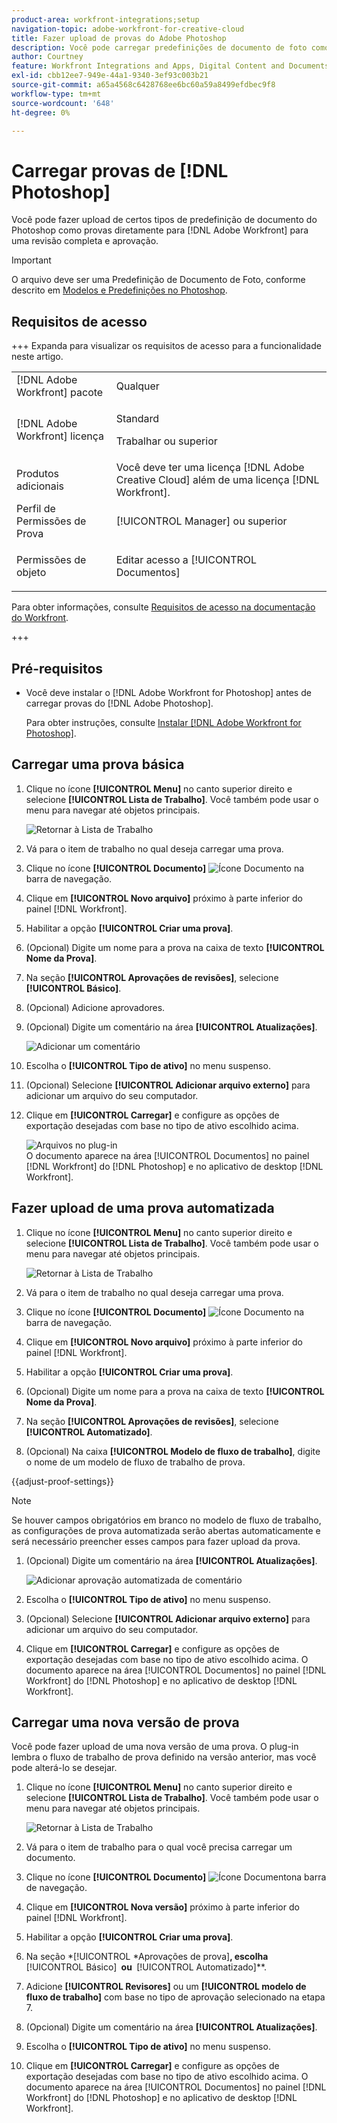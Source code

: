 ```yaml
---
product-area: workfront-integrations;setup
navigation-topic: adobe-workfront-for-creative-cloud
title: Fazer upload de provas do Adobe Photoshop
description: Você pode carregar predefinições de documento de foto como provas diretamente no  [!DNL Adobe Workfront] para obter uma revisão e aprovação completas.
author: Courtney
feature: Workfront Integrations and Apps, Digital Content and Documents
exl-id: cbb12ee7-949e-44a1-9340-3ef93c003b21
source-git-commit: a65a4568c6428768ee6bc60a59a8499efdbec9f8
workflow-type: tm+mt
source-wordcount: '648'
ht-degree: 0%

---
```


# Carregar provas de [!DNL Photoshop]

Você pode fazer upload de certos tipos de predefinição de documento do Photoshop como provas diretamente para [!DNL Adobe Workfront] para uma revisão completa e aprovação.

>[!IMPORTANT]
>
>O arquivo deve ser uma Predefinição de Documento de Foto, conforme descrito em [Modelos e Predefinições no Photoshop](https://helpx.adobe.com/br/photoshop/using/create-documents.html).



## Requisitos de acesso

+++ Expanda para visualizar os requisitos de acesso para a funcionalidade neste artigo.

<table style="table-layout:auto"> 
 <col> 
 <col> 
 <tbody> 
  <tr> 
   <td role="rowheader">[!DNL Adobe Workfront] pacote</td> 
   <td> Qualquer</td> 
  </tr> 
  <tr> 
   <td role="rowheader">[!DNL Adobe Workfront] licença</td> 
   <td> 
   <p>Standard</p>
   <p>Trabalhar ou superior</p> </td> 
  </tr> 
  <tr> 
   <td role="rowheader">Produtos adicionais</td> 
   <td>Você deve ter uma licença [!DNL Adobe Creative Cloud] além de uma licença [!DNL Workfront].</td> 
  </tr> 
  <tr> 
   <td role="rowheader">Perfil de Permissões de Prova </td> 
   <td>[!UICONTROL Manager] ou superior</td> 
  </tr> 
  <tr> 
   <td role="rowheader">Permissões de objeto</td> 
   <td> <p>Editar acesso a [!UICONTROL Documentos]</p>  </td> 
  </tr> 
 </tbody> 
</table>

Para obter informações, consulte [Requisitos de acesso na documentação do Workfront](/help/quicksilver/administration-and-setup/add-users/access-levels-and-object-permissions/access-level-requirements-in-documentation.md).

+++

## Pré-requisitos

* Você deve instalar o [!DNL Adobe Workfront for Photoshop] antes de carregar provas do [!DNL Adobe Photoshop].

  Para obter instruções, consulte [Instalar [!DNL Adobe Workfront for Photoshop]](../../workfront-integrations-and-apps/adobe-workfront-for-creative-cloud/wf-cc-install-ps.md).

## Carregar uma prova básica

1. Clique no ícone **[!UICONTROL Menu]** no canto superior direito e selecione **[!UICONTROL Lista de Trabalho]**. Você também pode usar o menu para navegar até objetos principais.

   ![Retornar à Lista de Trabalho](assets/go-back-to-work-list-350x314.png)

1. Vá para o item de trabalho no qual deseja carregar uma prova.
1. Clique no ícone **[!UICONTROL Documento]** ![Ícone Documento](assets/documents.png) na barra de navegação.
1. Clique em **[!UICONTROL Novo arquivo]** próximo à parte inferior do painel [!DNL Workfront].
1. Habilitar a opção **[!UICONTROL Criar uma prova]**.
1. (Opcional) Digite um nome para a prova na caixa de texto **[!UICONTROL Nome da Prova]**.
1. Na seção **[!UICONTROL Aprovações de revisões]**, selecione **[!UICONTROL Básico]**.
1. (Opcional) Adicione aprovadores.
1. (Opcional) Digite um comentário na área **[!UICONTROL Atualizações]**.

   ![Adicionar um comentário](assets/add-comment.png)

1. Escolha o **[!UICONTROL Tipo de ativo]** no menu suspenso.

1. (Opcional) Selecione **[!UICONTROL Adicionar arquivo externo]** para adicionar um arquivo do seu computador.
1. Clique em **[!UICONTROL Carregar]** e configure as opções de exportação desejadas com base no tipo de ativo escolhido acima.

   ![Arquivos no plug-in](assets/plugin-files-350x307.png)\
   O documento aparece na área [!UICONTROL Documentos] no painel [!DNL Workfront] do [!DNL Photoshop] e no aplicativo de desktop [!DNL Workfront].


## Fazer upload de uma prova automatizada

1. Clique no ícone **[!UICONTROL Menu]** no canto superior direito e selecione **[!UICONTROL Lista de Trabalho]**. Você também pode usar o menu para navegar até objetos principais.

   ![Retornar à Lista de Trabalho](assets/go-back-to-work-list-350x314.png)

1. Vá para o item de trabalho no qual deseja carregar uma prova.
1. Clique no ícone **[!UICONTROL Documento]** ![Ícone Documento](assets/documents.png) na barra de navegação.

1. Clique em **[!UICONTROL Novo arquivo]** próximo à parte inferior do painel [!DNL Workfront].
1. Habilitar a opção **[!UICONTROL Criar uma prova]**.
1. (Opcional) Digite um nome para a prova na caixa de texto **[!UICONTROL Nome da Prova]**.
1. Na seção **[!UICONTROL Aprovações de revisões]**, selecione **[!UICONTROL Automatizado]**.
1. (Opcional) Na caixa **[!UICONTROL Modelo de fluxo de trabalho]**, digite o nome de um modelo de fluxo de trabalho de prova.

{{adjust-proof-settings}}

>[!NOTE]
>
> Se houver campos obrigatórios em branco no modelo de fluxo de trabalho, as configurações de prova automatizada serão abertas automaticamente e será necessário preencher esses campos para fazer upload da prova.


1. (Opcional) Digite um comentário na área **[!UICONTROL Atualizações]**.

   ![Adicionar aprovação automatizada de comentário](assets/add-comment-automated-approval.png)

1. Escolha o **[!UICONTROL Tipo de ativo]** no menu suspenso.
1. (Opcional) Selecione **[!UICONTROL Adicionar arquivo externo]** para adicionar um arquivo do seu computador.
1. Clique em **[!UICONTROL Carregar]** e configure as opções de exportação desejadas com base no tipo de ativo escolhido acima.
O documento aparece na área [!UICONTROL Documentos] no painel [!DNL Workfront] do [!DNL Photoshop] e no aplicativo de desktop [!DNL Workfront].

## Carregar uma nova versão de prova

Você pode fazer upload de uma nova versão de uma prova. O plug-in lembra o fluxo de trabalho de prova definido na versão anterior, mas você pode alterá-lo se desejar.

1. Clique no ícone **[!UICONTROL Menu]** no canto superior direito e selecione **[!UICONTROL Lista de Trabalho]**. Você também pode usar o menu para navegar até objetos principais.

   ![Retornar à Lista de Trabalho](assets/go-back-to-work-list-350x314.png)

1. Vá para o item de trabalho para o qual você precisa carregar um documento.
1. Clique no ícone **[!UICONTROL Documento]** ![Ícone Documento](assets/documents.png)na barra de navegação.

1. Clique em **[!UICONTROL Nova versão]** próximo à parte inferior do painel [!DNL Workfront].
1. Habilitar a opção **[!UICONTROL Criar uma prova]**.

1. Na seção *[!UICONTROL *Aprovações de prova]&#x200B;**, escolha &#x200B;** [!UICONTROL Básico] **&#x200B; ou &#x200B;** [!UICONTROL Automatizado]**.

1. Adicione **[!UICONTROL Revisores]** ou um **[!UICONTROL modelo de fluxo de trabalho]** com base no tipo de aprovação selecionado na etapa 7.

1. (Opcional) Digite um comentário na área **[!UICONTROL Atualizações]**.
1. Escolha o **[!UICONTROL Tipo de ativo]** no menu suspenso.
1. Clique em **[!UICONTROL Carregar]** e configure as opções de exportação desejadas com base no tipo de ativo escolhido acima.
O documento aparece na área [!UICONTROL Documentos] no painel [!DNL Workfront] do [!DNL Photoshop] e no aplicativo de desktop [!DNL Workfront].
